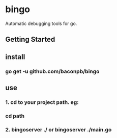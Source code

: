 # bingo

Automatic debugging tools for go.

## Getting Started

## install

### go get -u github.com/baconpb/bingo

## use

### 1. cd to your project path. eg:

### cd path

### 2. bingoserver ./ or bingoserver ./main.go
